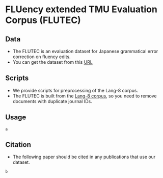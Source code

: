 # FLUency extended TMU Evaluation Corpus (FLUTEC)

## Data
- The FLUTEC is an evaluation dataset for Japanese grammatical error correction on fluency edits.
- You can get the dataset from this [URL]()

## Scripts
- We provide scripts for preprocessing of the Lang-8 corpus.
- The FLUTEC is built from the [Lang-8 corpus](), so you need to remove documents with duplicate journal IDs.

## Usage

```
a
```

## Citation
- The following paper should be cited in any publications that use our dataset.

```
b
```
